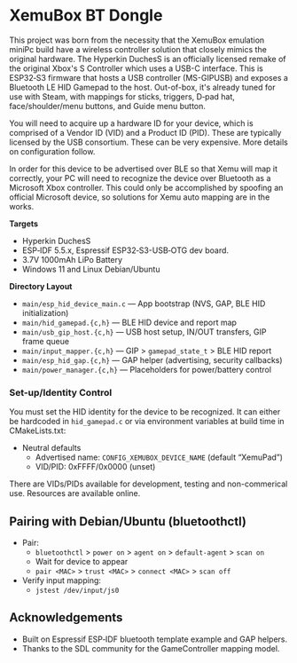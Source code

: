 # XemuBox BT Dongle

This project was born from the necessity that the XemuBox emulation miniPc build have a wireless controller solution that closely mimics the original hardware. The Hyperkin DuchesS is an officially licensed remake of the original Xbox's S Controller which uses a USB-C interface. This is ESP32‑S3 firmware that hosts a USB controller (MS-GIPUSB) and exposes a Bluetooth LE HID Gamepad to the host. Out-of-box, it's already tuned for use with Steam, with mappings for sticks, triggers, D‑pad hat, face/shoulder/menu buttons, and Guide menu button.

You will need to acquire up a hardware ID for your device, which is comprised of a Vendor ID (VID) and a Product ID (PID). These are typically licensed by the USB consortium. These can be very expensive. More details on configuration follow.

In order for this device to be advertised over BLE so that Xemu will map it correctly, your PC will need to recognize the device over Bluetooth as a Microsoft Xbox controller. This could only be accomplished by spoofing an official Microsoft device, so solutions for Xemu auto mapping are in the works. 

**Targets**

- Hyperkin DuchesS
- ESP‑IDF 5.5.x, Espressif ESP32‑S3-USB‑OTG dev board.
- 3.7V 1000mAh LiPo Battery
- Windows 11 and Linux Debian/Ubuntu

**Directory Layout**
- `main/esp_hid_device_main.c` — App bootstrap (NVS, GAP, BLE HID initialization)
- `main/hid_gamepad.{c,h}` — BLE HID device and report map
- `main/usb_gip_host.{c,h}` — USB host setup, IN/OUT transfers, GIP frame queue
- `main/input_mapper.{c,h}` — GIP > `gamepad_state_t` > BLE HID report
- `main/esp_hid_gap.{c,h}` — GAP helper (advertising, security callbacks)
- `main/power_manager.{c,h}` — Placeholders for power/battery control

### Set-up/Identity Control

You must set the HID identity for the device to be recognized. It can either be hardcoded in `hid_gamepad.c` or via environment variables at build time in CMakeLists.txt:

- Neutral defaults
  - Advertised name: `CONFIG_XEMUBOX_DEVICE_NAME` (default “XemuPad”)
  - VID/PID: 0xFFFF/0x0000 (unset)

There are VIDs/PIDs available for development, testing and non-commerical use. Resources are available online.

## Pairing with Debian/Ubuntu (bluetoothctl)

- Pair:
  - `bluetoothctl` > `power on` > `agent on` > `default-agent` > `scan on`
  - Wait for device to appear
  - `pair <MAC>` > `trust <MAC>` > `connect <MAC>` > `scan off`
- Verify input mapping:
  - `jstest /dev/input/js0`

## Acknowledgements

- Built on Espressif ESP‑IDF bluetooth template example and GAP helpers.
- Thanks to the SDL community for the GameController mapping model.
